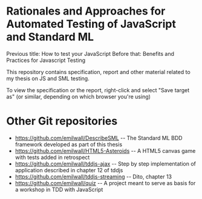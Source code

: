 Rationales and Approaches for Automated Testing of JavaScript and Standard ML
===========================

Previous title: How to test your JavaScript
Before that: Benefits and Practices for Javascript Testing

This repository contains specification, report and other
material related to my thesis on JS and SML testing.

To view the specification or the report, right-click and
select "Save target as" (or similar, depending on which
browser you're using)

Other Git repositories
======================

- https://github.com/emilwall/DescribeSML -- The Standard ML BDD framework developed as part of this thesis
- https://github.com/emilwall/HTML5-Asteroids -- A HTML5 canvas game with tests added in retrospect
- https://github.com/emilwall/tddjs-ajax -- Step by step implementation of application described in chapter 12 of tddjs
- https://github.com/emilwall/tddjs-streaming -- Dito, chapter 13
- https://github.com/emilwall/quiz -- A project meant to serve as basis for a workshop in TDD with JavaScript
